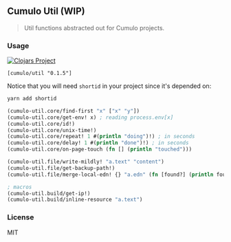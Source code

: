 
Cumulo Util (WIP)
------

> Util functions abstracted out for Cumulo projects.

### Usage

[![Clojars Project](https://img.shields.io/clojars/v/cumulo/util.svg)](https://clojars.org/cumulo/util)

```edn
[cumulo/util "0.1.5"]
```

Notice that you will need `shortid` in your project since it's depended on:

```bash
yarn add shortid
```

```clojure
(cumulo-util.core/find-first "x" ["x" "y"])
(cumulo-util.core/get-env! x) ; reading process.env[x]
(cumulo-util.core/id!)
(cumulo-util.core/unix-time!)
(cumulo-util.core/repeat! 1 #(println "doing")!) ; in seconds
(cumulo-util.core/delay! 1 #(println "done")!) ; in seconds
(cumulo-util.core/on-page-touch (fn [] (println "touched")))

(cumulo-util.file/write-mildly! "a.text" "content")
(cumulo-util.file/get-backup-path!)
(cumulo-util.file/merge-local-edn! {} "a.edn" (fn [found?] (println found?)))

; macros
(cumulo-util.build/get-ip!)
(cumulo-util.build/inline-resource "a.text")
```

### License

MIT
